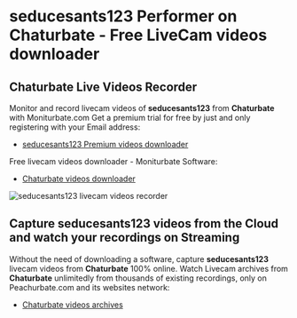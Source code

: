 # seducesants123 Performer on Chaturbate - Free LiveCam videos downloader

## Chaturbate Live Videos Recorder

Monitor and record livecam videos of **seducesants123** from **Chaturbate** with Moniturbate.com
Get a premium trial for free by just and only registering with your Email address:
* [seducesants123 Premium videos downloader](https://moniturbate.com/request-demo-licence-key.html)

Free livecam videos downloader - Moniturbate Software:
* [Chaturbate videos downloader](https://moniturbate.com/moniturbate-download-software.html)

![seducesants123 livecam videos recorder](https://peachurnet.com/templates/moniturbate-software.png)


## Capture seducesants123 videos from the Cloud and watch your recordings on Streaming

Without the need of downloading a software, capture **seducesants123** livecam videos from **Chaturbate** 100% online.
Watch Livecam archives from **Chaturbate** unlimitedly from thousands of existing recordings, only on Peachurbate.com and its websites network:
* [Chaturbate videos archives](https://peachurnet.com/)